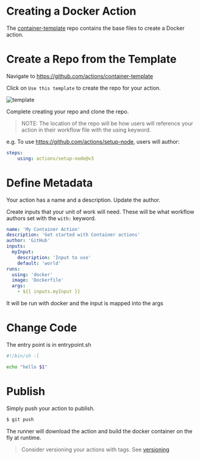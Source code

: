 # Creating a Docker Action

The [container-template](https://github.com/actions/container-template) repo contains the base files to create a Docker action.

# Create a Repo from the Template

Navigate to https://github.com/actions/container-template

Click on `Use this template` to create the repo for your action.

![template](assets/node12-template.png)

Complete creating your repo and clone the repo.

> NOTE: The location of the repo will be how users will reference your action in their workflow file with the using keyword.

e.g. To use https://github.com/actions/setup-node, users will author:

```yaml
steps:
    using: actions/setup-node@v3
```

# Define Metadata

Your action has a name and a description.  Update the author.

Create inputs that your unit of work will need.  These will be what workflow authors set with the `with:` keyword.

```yaml
name: 'My Container Action'
description: 'Get started with Container actions'
author: 'GitHub'
inputs: 
  myInput:
    description: 'Input to use'
    default: 'world'
runs:
  using: 'docker'
  image: 'Dockerfile'
  args:
    - ${{ inputs.myInput }}
```

It will be run with docker and the input is mapped into the args

# Change Code

The entry point is in entrypoint.sh

```bash
#!/bin/sh -l

echo "hello $1"
```

# Publish 

Simply push your action to publish.

```bash
$ git push
```

The runner will download the action and build the docker container on the fly at runtime.

> Consider versioning your actions with tags.  See [versioning](/docs/action-versioning.md)




